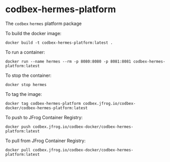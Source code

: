 # codbex-hermes-platform

The `codbex` `hermes` platform package

To build the docker image:

    docker build -t codbex-hermes-platform:latest .

To run a container:

    docker run --name hermes --rm -p 8080:8080 -p 8081:8081 codbex-hermes-platform:latest
    
To stop the container:

    docker stop hermes

To tag the image:

    docker tag codbex-hermes-platform codbex.jfrog.io/codbex-docker/codbex-hermes-platform:latest

To push to JFrog Container Registry:

    docker push codbex.jfrog.io/codbex-docker/codbex-hermes-platform:latest

To pull from JFrog Container Registry:

    docker pull codbex.jfrog.io/codbex-docker/codbex-hermes-platform:latest
